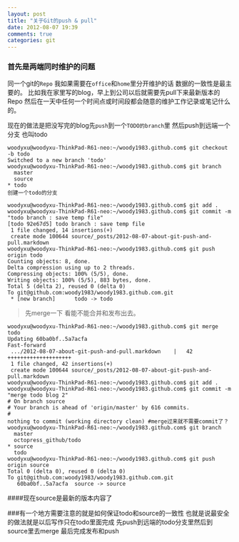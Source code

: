 ```yaml
---
layout: post
title: "关于Git的push & pull"
date: 2012-08-07 19:39
comments: true
categories: git
---
```


### 首先是两端同时维护的问题

同一个git的`Repo` 我如果需要在`office`和`home`里分开维护的话 数据的一致性是最主要的。
比如我在家里写的blog，早上到公司以后就需要先pull下来最新版本的Repo 然后在一天中任何一个时间点或时间段都会随意的维护工作记录或笔记什么的。

现在的做法是把没写完的blog先`push`到一个`TODO的branch`里 然后push到远端一个分支 也叫todo

```
woodyxu@woodyxu-ThinkPad-R61-neo:~/woody1983.github.com$ git checkout -b todo
Switched to a new branch 'todo'
woodyxu@woodyxu-ThinkPad-R61-neo:~/woody1983.github.com$ git branch
  master
  source
* todo
创建一个todo的分支 

woodyxu@woodyxu-ThinkPad-R61-neo:~/woody1983.github.com$ git add .
woodyxu@woodyxu-ThinkPad-R61-neo:~/woody1983.github.com$ git commit -m "todo branch : save temp file"
[todo 92e67d5] todo branch : save temp file
 1 file changed, 14 insertions(+)
 create mode 100644 source/_posts/2012-08-07-about-git-push-and-pull.markdown
woodyxu@woodyxu-ThinkPad-R61-neo:~/woody1983.github.com$ git push origin todo
Counting objects: 8, done.
Delta compression using up to 2 threads.
Compressing objects: 100% (5/5), done.
Writing objects: 100% (5/5), 883 bytes, done.
Total 5 (delta 2), reused 0 (delta 0)
To git@github.com:woody1983/woody1983.github.com.git
 * [new branch]      todo -> todo
```


>先merge一下 看能不能合并和发布出去。

```
woodyxu@woodyxu-ThinkPad-R61-neo:~/woody1983.github.com$ git merge todo
Updating 60ba0bf..5a7acfa
Fast-forward
 .../2012-08-07-about-git-push-and-pull.markdown    |   42 ++++++++++++++++++++
 1 file changed, 42 insertions(+)
 create mode 100644 source/_posts/2012-08-07-about-git-push-and-pull.markdown
woodyxu@woodyxu-ThinkPad-R61-neo:~/woody1983.github.com$ git add .
woodyxu@woodyxu-ThinkPad-R61-neo:~/woody1983.github.com$ git commit -m "merge todo blog 2"
# On branch source
# Your branch is ahead of 'origin/master' by 616 commits.
#
nothing to commit (working directory clean) #merge过来就不需要commit了？
woodyxu@woodyxu-ThinkPad-R61-neo:~/woody1983.github.com$ git branch
  master
  octopress_github/todo
* source
  todo
woodyxu@woodyxu-ThinkPad-R61-neo:~/woody1983.github.com$ git push origin source
Total 0 (delta 0), reused 0 (delta 0)
To git@github.com:woody1983/woody1983.github.com.git
   60ba0bf..5a7acfa  source -> source

```
####现在source是最新的版本内容了

###有一个地方需要注意的就是如何保证todo和source的一致性
也就是说最安全的做法就是以后写作只在todo里面完成 先push到远端的todo分支里然后到source里去merge 最后完成发布和push
